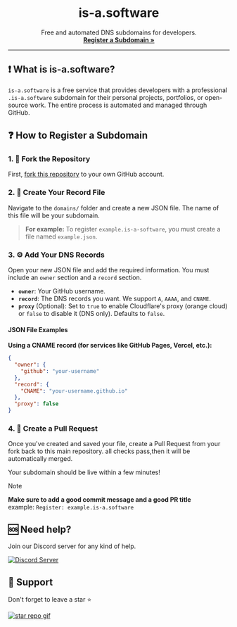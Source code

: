 <h1 align="center">is-a.software</h1>

<p align="center">
  Free and automated DNS subdomains for developers.
  <br />
  <a href="#-how-to-register-a-subdomain"><strong>Register a Subdomain »</strong></a>
</p>

---

## ❗ What is is-a.software?

`is-a.software` is a free service that provides developers with a professional `.is-a.software` subdomain for their personal projects, portfolios, or open-source work. The entire process is automated and managed through GitHub.

## ❓ How to Register a Subdomain

### 1. 🍴  Fork the Repository
First, [fork this repository](https://github.com/is-a-software/is-a-software/fork) to your own GitHub account.

### 2. 📝 Create Your Record File
Navigate to the `domains/` folder and create a new JSON file. The name of this file will be your subdomain.

> **For example:** To register `example.is-a-software`, you must create a file named `example.json`.

### 3. ⚙️ Add Your DNS Records
Open your new JSON file and add the required information. You must include an `owner` section and a `record` section.

* **`owner`**: Your GitHub username.
* **`record`**: The DNS records you want. We support `A`, `AAAA`, and `CNAME`.
* **`proxy`** (Optional): Set to `true` to enable Cloudflare's proxy (orange cloud) or `false` to disable it (DNS only). Defaults to `false`.

#### **JSON File Examples**

**Using a CNAME record (for services like GitHub Pages, Vercel, etc.):**
```json
{
  "owner": {
    "github": "your-username"
  },
  "record": {
    "CNAME": "your-username.github.io"
  },
  "proxy": false
}
```

### 4. 🚀 Create a Pull Request
Once you've created and saved your file, create a Pull Request from your fork back to this main repository.  all checks pass,then it will be automatically merged.

Your subdomain should be live within a few minutes!

> [!NOTE]
> **Make sure to add a good commit message and a good PR title**<br>
> example: `Register: example.is-a.software`<br>

##  🆘 Need help?
Join our Discord server for any kind of help.

<a href="https://discord.com/invite/AeAjegXn6D">
  <img src="https://invidget.switchblade.xyz/AeAjegXn6D" alt="Discord Server">
</a>

## 🙏 Support
Don't forget to leave a star ⭐

<a href="#"> <img src="https://oyepriyansh.pages.dev/i/895dfb4d98fgcf5e.gif" alt="star repo gif"> </a>


